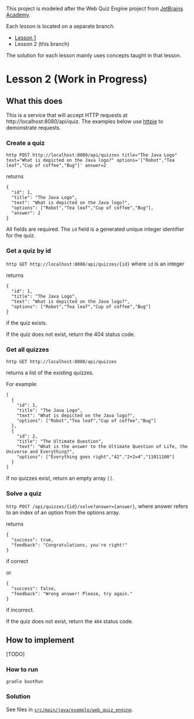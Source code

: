 This project is modeled after the Web Quiz Engine project from [JetBrains Academy](https://hyperskill.org/).

Each lesson is located on a separate branch.

- [Lesson 1](https://github.com/nantrinh/web_quiz_engine/tree/lesson_1)
- Lesson 2 (this branch)

The solution for each lesson mainly uses concepts taught in that lesson.

# Lesson 2 (Work in Progress)

## What this does

This is a service that will accept HTTP requests at http://localhost:8080/api/quiz.
The examples below use [httpie](https://httpie.org/) to demonstrate requests.

### Create a quiz

`http POST http://localhost:8080/api/quizzes title="The Java Logo" text="What is depicted on the Java logo?" options='["Robot","Tea leaf","Cup of coffee","Bug"]' answer=2`

returns

```
{
  "id": 1,
  "title": "The Java Logo",
  "text": "What is depicted on the Java logo?",
  "options": ["Robot","Tea leaf","Cup of coffee","Bug"],
  "answer": 2
}
```

All fields are required.
The `id` field is a generated unique integer identifier for the quiz.

### Get a quiz by id

`http GET http://localhost:8080/api/quizzes/{id}` where `id` is an integer

returns

```
{
  "id": 1,
  "title": "The Java Logo",
  "text": "What is depicted on the Java logo?",
  "options": ["Robot","Tea leaf","Cup of coffee","Bug"]
}
```

if the quiz exists.

If the quiz does not exist, return the 404 status code.

### Get all quizzes

`http GET http://localhost:8080/api/quizzes`

returns a list of the existing quizzes.

For example:

```
[
  {
    "id": 1,
    "title": "The Java Logo",
    "text": "What is depicted on the Java logo?",
    "options": ["Robot","Tea leaf","Cup of coffee","Bug"]
  },
  {
    "id": 2,
    "title": "The Ultimate Question",
    "text": "What is the answer to the Ultimate Question of Life, the Universe and Everything?",
    "options": ["Everything goes right","42","2+2=4","11011100"]
  }
]
```

If no quizzes exist, return an empty array `[]`.

### Solve a quiz

`http POST /api/quizzes/{id}/solve?answer={answer}`, where answer refers to an index of an option from the options array.

returns

```
{
  "success": true,
  "feedback": "Congratulations, you're right!"
}
```

if correct

or

```
{
  "success": false,
  "feedback": "Wrong answer! Please, try again."
}
```

if incorrect.

If the quiz does not exist, return the `404` status code.

## How to implement

[TODO]

### How to run

`gradle bootRun`

### Solution

See files in [`src/main/java/example/web_quiz_engine`](https://github.com/nantrinh/web_quiz_engine/tree/lesson_2/src/main/java/example/web_quiz_engine).
